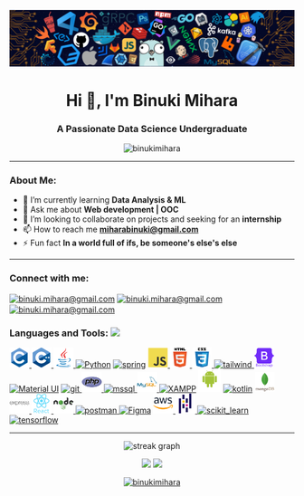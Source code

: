 ![Github Banner](https://github.com/BinukiMihara/BinukiMihara/blob/main/wallpaper.png)
<h1 align="center">Hi 👋, I'm Binuki Mihara</h1>

<h3 align="center">A Passionate Data Science Undergraduate</h3>

<p align="center"> <img src="https://komarev.com/ghpvc/?username=binukimihara&label=Profile%20views&color=0e75b6&style=flat" alt="binukimihara" /> </p>

---
### About Me:
- 🌱 I’m currently learning **Data Analysis & ML**
- 💬 Ask me about **Web development | OOC**
- 👯 I’m looking to collaborate on projects and seeking for an **internship**
- 📫 How to reach me **miharabinuki@gmail.com**
- ⚡ Fun fact **In a world full of ifs, be someone's else's else**

---

<h3 align="left">Connect with me:</h3>
<p align="left">
<a href="https://www.linkedin.com/in/binuki-mihara-606628283/" target="blank"><img align="center" src="https://raw.githubusercontent.com/rahuldkjain/github-profile-readme-generator/master/src/images/icons/Social/linked-in-alt.svg" alt="binuki.mihara@gmail.com" height="35" width="35" /></a>
<a href="https://www.facebook.com/profile.php?id=100084628436825&mibextid=ZbWKwL" target="blank"><img align="center" src="https://raw.githubusercontent.com/rahuldkjain/github-profile-readme-generator/master/src/images/icons/Social/facebook.svg" alt="binuki.mihara@gmail.com" height="35" width="35" /></a>
<a href="https://instagram.com/binukimihara" target="blank"><img align="center" src="https://raw.githubusercontent.com/rahuldkjain/github-profile-readme-generator/master/src/images/icons/Social/instagram.svg" alt="binuki.mihara@gmail.com" height="35" width="35" /></a>
</p>

<h3 align="left">Languages and Tools: <img src = "https://media2.giphy.com/media/QssGEmpkyEOhBCb7e1/giphy.gif?cid=ecf05e47a0n3gi1bfqntqmob8g9aid1oyj2wr3ds3mg700bl&rid=giphy.gif" width = 32px></h3>
<p align="left"> 
<a href="https://www.cprogramming.com/" target="_blank" rel="noreferrer"> <img src="https://raw.githubusercontent.com/devicons/devicon/master/icons/c/c-original.svg" alt="c" width="35" height="35"/> </a>
<a href="https://www.w3schools.com/cpp/" target="_blank" rel="noreferrer"> <img src="https://raw.githubusercontent.com/devicons/devicon/master/icons/cplusplus/cplusplus-original.svg" alt="cplusplus" width="35" height="35"/> </a> 
<a href="https://www.java.com" target="_blank" rel="noreferrer"> <img src="https://raw.githubusercontent.com/devicons/devicon/master/icons/java/java-original.svg" alt="java" width="35" height="35"/> </a> 
<a href="https://www.python.org/" target="_blank"rel="noreferrer"><img src="https://profilinator.rishav.dev/skills-assets/python-original.svg" alt="Python" width="35" height="35" /></a> 
<a href="https://spring.io/" target="_blank"rel="noreferrer"><img src="https://avatars.githubusercontent.com/u/317776?s=200&v=4" alt="spring" width="35" height="35"  /></a> 
<a href="https://developer.mozilla.org/en-US/docs/Web/JavaScript" target="_blank" rel="noreferrer"> <img src="https://raw.githubusercontent.com/devicons/devicon/master/icons/javascript/javascript-original.svg" alt="javascript" width="35" height="35"/> </a> 
<a href="https://www.w3.org/html/" target="_blank" rel="noreferrer"> <img src="https://raw.githubusercontent.com/devicons/devicon/master/icons/html5/html5-original-wordmark.svg" alt="html5" width="35" height="35"/> </a> 
<a href="https://www.w3schools.com/css/" target="_blank" rel="noreferrer"> <img src="https://raw.githubusercontent.com/devicons/devicon/master/icons/css3/css3-original-wordmark.svg" alt="css3" width="35" height="35"/> </a>
<a href="https://tailwindcss.com/" target="_blank" rel="noreferrer"> <img src="https://www.vectorlogo.zone/logos/tailwindcss/tailwindcss-icon.svg" alt="tailwind" width="35" height="35"/> </a> 
<a href="https://getbootstrap.com" target="_blank" rel="noreferrer"> <img src="https://raw.githubusercontent.com/devicons/devicon/master/icons/bootstrap/bootstrap-plain-wordmark.svg" alt="bootstrap" width="35" height="35"/> </a> 
<a href="https://mui.com/" target="_blank"rel="noreferrer"><img src="https://profilinator.rishav.dev/skills-assets/mui.png" alt="Material UI" width="35" height="35" /></a> 
<a href="https://git-scm.com/" target="_blank" rel="noreferrer"> <img src="https://www.vectorlogo.zone/logos/git-scm/git-scm-icon.svg" alt="git" width="35" height="35"/> </a> 
<a href="https://www.php.net" target="_blank" rel="noreferrer"> <img src="https://raw.githubusercontent.com/devicons/devicon/master/icons/php/php-original.svg" alt="php" width="35" height="35"/> </a> 
<a href="https://www.microsoft.com/en-us/sql-server" target="_blank" rel="noreferrer"> <img src="https://www.svgrepo.com/show/303229/microsoft-sql-server-logo.svg" alt="mssql" width="35" height="35"/> </a> 
<a href="https://www.mysql.com/" target="_blank" rel="noreferrer"> <img src="https://raw.githubusercontent.com/devicons/devicon/master/icons/mysql/mysql-original-wordmark.svg" alt="mysql" width="35" height="35"/> </a>
<a href="https://www.apachefriends.org/" target="_blank" rel="noreferrer" ><img src="https://profilinator.rishav.dev/skills-assets/xampp.png" alt="XAMPP" width="35" height="35" /></a> 
<a href="https://developer.android.com" target="_blank" rel="noreferrer"><img src="https://raw.githubusercontent.com/devicons/devicon/master/icons/android/android-original-wordmark.svg" alt="android" width="40" height="40"/></a>
<a href="https://kotlinlang.org" target="_blank" rel="noreferrer"><img src="https://www.vectorlogo.zone/logos/kotlinlang/kotlinlang-icon.svg" alt="kotlin" width="35" height="35"/></a>
<a href="https://www.mongodb.com/" target="_blank" rel="noreferrer"> <img src="https://raw.githubusercontent.com/devicons/devicon/master/icons/mongodb/mongodb-original-wordmark.svg" alt="mongodb" width="35" height="35"/> </a>
<a href="https://expressjs.com" target="_blank" rel="noreferrer"> <img src="https://raw.githubusercontent.com/devicons/devicon/master/icons/express/express-original-wordmark.svg" alt="express" width="35" height="35"/> </a>
<a href="https://reactjs.org/" target="_blank" rel="noreferrer"> <img src="https://raw.githubusercontent.com/devicons/devicon/master/icons/react/react-original-wordmark.svg" alt="react" width="35" height="35"/> </a> 
<a href="https://nodejs.org" target="_blank" rel="noreferrer"> <img src="https://raw.githubusercontent.com/devicons/devicon/master/icons/nodejs/nodejs-original-wordmark.svg" alt="nodejs" width="35" height="35"/> </a> 
<a href="https://postman.com" target="_blank" rel="noreferrer"> <img src="https://www.vectorlogo.zone/logos/getpostman/getpostman-icon.svg" alt="postman" width="35" height="35"/> </a> 
<a href="https://www.figma.com/" target="_blank" rel="noreferrer"><img src="https://profilinator.rishav.dev/skills-assets/figma-icon.svg" alt="Figma"  width="35" height="35" /></a>  
<a href="https://aws.amazon.com" target="_blank" rel="noreferrer"> <img src="https://raw.githubusercontent.com/devicons/devicon/master/icons/amazonwebservices/amazonwebservices-original-wordmark.svg" alt="aws" width="35" height="35"/> </a> 
<a href="https://pandas.pydata.org/" target="_blank" rel="noreferrer"> <img src="https://raw.githubusercontent.com/devicons/devicon/2ae2a900d2f041da66e950e4d48052658d850630/icons/pandas/pandas-original.svg" alt="pandas" width="35" height="35"/> </a> 
<a href="https://scikit-learn.org/" target="_blank" rel="noreferrer"> <img src="https://upload.wikimedia.org/wikipedia/commons/0/05/Scikit_learn_logo_small.svg" alt="scikit_learn" width="35" height="35"/> </a> 
<a href="https://www.tensorflow.org" target="_blank" rel="noreferrer"> <img src="https://www.vectorlogo.zone/logos/tensorflow/tensorflow-icon.svg" alt="tensorflow" width="35" height="35"/> </a> 
</p>

---

<!--
### Github Stats   
-->

<p align="center">
    <img src="https://streak-stats.demolab.com?user=binukimihara&locale=en&mode=daily&theme=dark&hide_border=false&border_radius=5&order=3" height="160em" alt="streak graph"  />
</p>

<div align="center">
  <!--
  <img src="https://github-readme-stats.vercel.app/api/top-langs?username=binukimihara&locale=en&hide_title=false&layout=compact&card_width=320&langs_count=5&theme=dracula&hide_border=false" width="195" height="150" alt="languages graph"  />
  -->
  <img height="160em" src="https://github-readme-stats-git-masterrstaa-rickstaa.vercel.app/api/top-langs/?username=binukimihara&show_icons=true&hide_border=false&layout=compact&langs_count=8"/>
  
  <img src="https://github-readme-stats.vercel.app/api?username=binukimihara&show_icons=true&count_private=true&hide_border=true" height="160em" />
</div>

   

<p align="center"> <a href="https://github.com/ryo-ma/github-profile-trophy"><img src="https://github-profile-trophy.vercel.app/?username=binukimihara" alt="binukimihara" /></a> </p>


